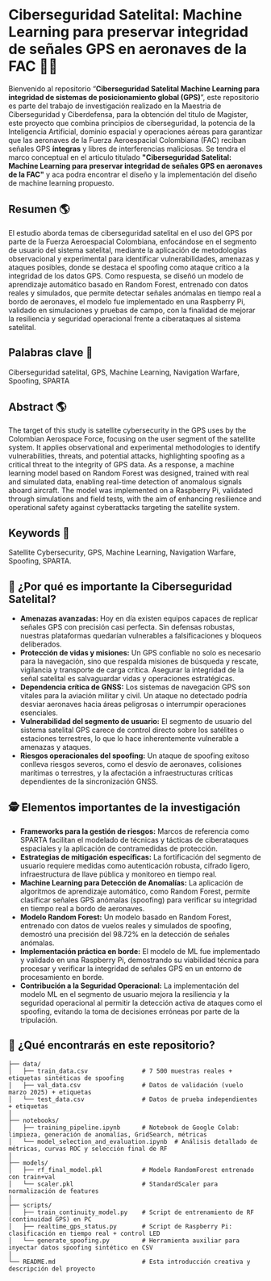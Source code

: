 # Ciberseguridad Satelital: Machine Learning para preservar integridad de señales GPS en aeronaves de la FAC 🚀🔐

Bienvenido al repositorio “**Ciberseguridad Satelital Machine Learning para integridad de sistemas de posicionamiento global (GPS)**”, este repositorio es parte del trabajo de investigación realizado en la Maestria de Ciberseguridad y Ciberdefensa, para la obtención del titulo de Magister, este proyecto que combina principios de ciberseguridad, la potencia de la Inteligencia Artificial, dominio espacial y operaciones aéreas para garantizar que las aeronaves de la Fuerza Aeroespacial Colombiana (FAC) reciban señales GPS **íntegras** y libres de interferencias maliciosas. Se tendra el marco conceptual en el articulo titulado **"Ciberseguridad Satelital: Machine Learning para preservar integridad de señales GPS en aeronaves de la FAC"** y aca podra encontrar el diseño y la implementación del diseño de machine learning propuesto. 

## Resumen 🌎 
El estudio aborda temas de ciberseguridad satelital en el uso del GPS por parte de la Fuerza Aeroespacial Colombiana, enfocándose en el segmento de usuario del sistema satelital, mediante la aplicación de metodologías observacional y experimental para identificar vulnerabilidades, amenazas y ataques posibles, donde se destaca el spoofing como ataque crítico a la integridad de los datos GPS. Como respuesta, se diseñó un modelo de aprendizaje automático basado en Random Forest, entrenado con datos reales y simulados, que permite detectar señales anómalas en tiempo real a bordo de aeronaves, el modelo fue implementado en una Raspberry Pi, validado en simulaciones y pruebas de campo, con la finalidad de mejorar la resiliencia y seguridad operacional frente a ciberataques al sistema satelital.

## Palabras clave 🔗
Ciberseguridad satelital, GPS, Machine Learning, Navigation Warfare, Spoofing, SPARTA

## Abstract 🌎   
The target of this study is satellite cybersecurity in the GPS uses by the Colombian Aerospace Force, focusing on the user segment of the satellite system. It applies observational and experimental methodologies to identify vulnerabilities, threats, and potential attacks, highlighting spoofing as a critical threat to the integrity of GPS data. As a response, a machine learning model based on Random Forest was designed, trained with real and simulated data, enabling real-time detection of anomalous signals aboard aircraft. The model was implemented on a Raspberry Pi, validated through simulations and field tests, with the aim of enhancing resilience and operational safety against cyberattacks targeting the satellite system.

## Keywords 🔗
Satellite Cybersecurity, GPS, Machine Learning, Navigation Warfare, Spoofing, SPARTA.

## 🌌 ¿Por qué es importante la Ciberseguridad Satelital?

- **Amenazas avanzadas:** Hoy en día existen equipos capaces de replicar señales GPS con precisión casi perfecta. Sin defensas robustas, nuestras plataformas quedarían vulnerables a falsificaciones y bloqueos deliberados.  
- **Protección de vidas y misiones:** Un GPS confiable no solo es necesario para la navegación, sino que respalda misiones de búsqueda y rescate, vigilancia y transporte de carga crítica. Asegurar la integridad de la señal satelital es salvaguardar vidas y operaciones estratégicas.
- **Dependencia crítica de GNSS:** Los sistemas de navegación GPS son vitales para la aviación militar y civil. Un ataque no detectado podría desviar aeronaves hacia áreas peligrosas o interrumpir operaciones esenciales.
- **Vulnerabilidad del segmento de usuario:** El segmento de usuario del sistema satelital GPS carece de control directo sobre los satélites o estaciones terrestres, lo que lo hace inherentemente vulnerable a amenazas y ataques.
- **Riesgos operacionales del spoofing:** Un ataque de spoofing exitoso conlleva riesgos severos, como el desvío de aeronaves, colisiones marítimas o terrestres, y la afectación a infraestructuras críticas dependientes de la sincronización GNSS.

## 🕵️  Elementos importantes de la investigación
- **Frameworks para la gestión de riesgos:** Marcos de referencia como SPARTA facilitan el modelado de técnicas y tácticas de ciberataques espaciales y la aplicación de contramedidas de protección.
- **Estrategias de mitigación específicas:** La fortificación del segmento de usuario requiere medidas como autenticación robusta, cifrado ligero, infraestructura de llave pública y monitoreo en tiempo real.
- **Machine Learning para Detección de Anomalías:** La aplicación de algoritmos de aprendizaje automático, como Random Forest, permite clasificar señales GPS anómalas (spoofing) para verificar su integridad en tiempo real a bordo de aeronaves.
- **Modelo Random Forest:** Un modelo basado en Random Forest, entrenado con datos de vuelos reales y simulados de spoofing, demostró una precisión del 98.72% en la detección de señales anómalas.
- **Implementación práctica en borde:** El modelo de ML fue implementado y validado en una Raspberry Pi, demostrando su viabilidad técnica para procesar y verificar la integridad de señales GPS en un entorno de procesamiento en borde.
- **Contribución a la Seguridad Operacional:** La implementación del modelo ML en el segmento de usuario mejora la resiliencia y la seguridad operacional al permitir la detección activa de ataques como el spoofing, evitando la toma de decisiones erróneas por parte de la tripulación.

## 📁 ¿Qué encontrarás en este repositorio?

```text
├── data/                            
│   ├── train_data.csv               # 7 500 muestras reales + etiquetas sintéticas de spoofing
│   ├── val_data.csv                 # Datos de validación (vuelo marzo 2025) + etiquetas
│   └── test_data.csv                # Datos de prueba independientes + etiquetas
│
├── notebooks/
│   ├── training_pipeline.ipynb      # Notebook de Google Colab: limpieza, generación de anomalías, GridSearch, métricas
│   └── model_selection_and_evaluation.ipynb  # Análisis detallado de métricas, curvas ROC y selección final de RF
│
├── models/
│   ├── rf_final_model.pkl           # Modelo RandomForest entrenado con train+val
│   └── scaler.pkl                   # StandardScaler para normalización de features
│
├── scripts/
│   ├── train_continuity_model.py    # Script de entrenamiento de RF (continuidad GPS) en PC
│   ├── realtime_gps_status.py       # Script de Raspberry Pi: clasificación en tiempo real + control LED
│   └── generate_spoofing.py         # Herramienta auxiliar para inyectar datos spoofing sintético en CSV
│
└── README.md                        # Esta introducción creativa y descripción del proyecto

